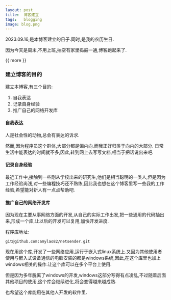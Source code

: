 ```yaml
---
layout: post
title:  博客建立
tags:   blogging
image: blog.png
---
```



2023.09.16,是本博客建立的日子.同时,是我的农历生日.

因为今天是周末,不用上班,抽空有家里捣鼓一通,博客跑起来了.

{{ more }}

### 建立博客的目的

建立本博客,有三个目的:

1. 自我表达
2. 记录自身经验
3. 推广自己的网络开发库

#### 自我表达
人是社会性的动物,总会有表达的诉求.

然而,因为程序员这个群体,大部分都是偏内向.而我正好归类于向内的大部分.  日常生活中能表达的时间就不多,因此,转到网上去写写文档,相当于把话说出来吧.

#### 记录自身经验

最近工作中,接触到一些刚从学校出来的研究生,他们是相当聪明的一类人,但是因为工作经验尚浅,对一些编程技巧还不熟练,因此我也想在这个博客里写一些我的工作经验,希望能对新人有一点点帮助吧.

#### 推广自己的网络开发库
因为现在主要从事网络方面的开发,从自己的实际工作出发,把一些通用的代码抽出来,形成一个库,让以后的开发可以复用,加快开发进度.

程序库地址: 

```
git@github.com:amylao82/netsender.git
```

现在用这个库,开发了一些网络应用,运行于嵌入式linux系统上.又因为其他使用者使用与嵌入式设备通信的电脑安装的都是windows系统,因此,在这个库里也加上windows相关的操作.让这个库可以在多个平台上使用.

但是因为多年脱离了windows的开发,windows这部分写得有点凌乱,不过随着后面其他项目的使用,这个库会继续进化,将会变得越来越成熟.

也希望这个库能用在其他人开发的软件里.


